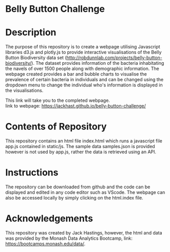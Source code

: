 # Belly Button Challenge

# Description

The purpose of this repository is to create a webpage utilising Javascript libraries d3.js and plotly.js to provide interactive visualisations of the Belly Button Biodiversity data set (http://robdunnlab.com/projects/belly-button-biodiversity/). The dataset provides information of the bacteria inhabitating the navels of over 1500 people along with demographic information. The webpage created provides a bar and bubble charts to visualise the prevalence of certain bacteria in individuals and can be changed using the dropdown menu to change the individual who's information is displayed in the visualisations. 

This link will take you to the completed webpage. <br>
link to webpage: https://jackhast.github.io/belly-button-challenge/


# Contents of Repository 

This repository contains an html file index.html which runs a javascript file app.js contained in static/js.
The sample data samples.json is provided however is not used by app.js, rather the data is retrieved using an API.

# Instructions

The repository can be downloaded from github and the code can be displayed and edited in any code editor such as VScode. The webpage can also be accessed locally by simply clicking on the html.index file. 

# Acknowledgements

This repository was created by Jack Hastings, however, the html and data was provided by the Monash Data Analytics Bootcamp, link: https://bootcamps.monash.edu/data/.
